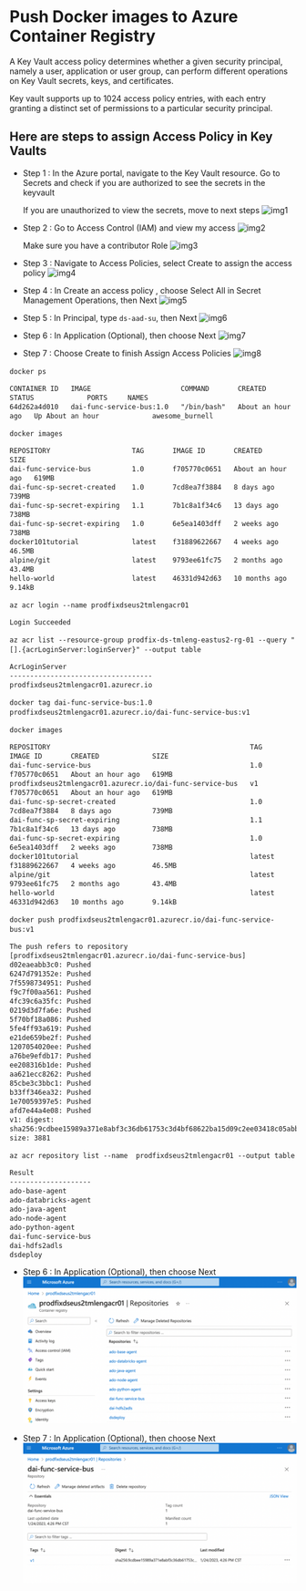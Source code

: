 #   Push Docker images to Azure Container Registry

A Key Vault access policy determines whether a given security principal, namely a user, application or user group, can perform different operations on Key Vault secrets, keys, and certificates.

Key vault supports up to 1024 access policy entries, with each entry granting a distinct set of permissions to a particular security principal.


##  Here are steps to assign Access Policy in Key Vaults

- Step 1 : In the Azure portal, navigate to the Key Vault resource. Go to Secrets and check if you are authorized to see the secrets in the keyvault
  
  
  If you are unauthorized to view the secrets, move to next steps
  ![img1](./docs/img1.png)


- Step 2 : Go to Access Control (IAM) and view my access
  ![img2](./docs/img2.png)
  
  
   Make sure you have a contributor Role
  ![img3](./docs/img3.png)
  
  
 - Step 3 : Navigate to Access Policies, select Create to assign the access policy
  ![img4](./docs/img4.png)


 - Step 4 : In Create an access policy , choose Select All in Secret Management Operations, then Next
  ![img5](./docs/img5.png)
  
  
 - Step 5 : In Principal, type `ds-aad-su`, then Next
  ![img6](./docs/img6.png) 


 - Step 6 : In Application (Optional), then choose Next
  ![img7](./docs/img7.png) 
  
  - Step 7 : Choose Create to finish Assign Access Policies
  ![img8](./docs/img8.png) 
  

`docker ps`

```
CONTAINER ID   IMAGE                      COMMAND       CREATED             STATUS             PORTS     NAMES
64d262a4d010   dai-func-service-bus:1.0   "/bin/bash"   About an hour ago   Up About an hour             awesome_burnell
```


`docker images`

```
REPOSITORY                    TAG       IMAGE ID       CREATED             SIZE
dai-func-service-bus          1.0       f705770c0651   About an hour ago   619MB
dai-func-sp-secret-created    1.0       7cd8ea7f3884   8 days ago          739MB
dai-func-sp-secret-expiring   1.1       7b1c8a1f34c6   13 days ago         738MB
dai-func-sp-secret-expiring   1.0       6e5ea1403dff   2 weeks ago         738MB
docker101tutorial             latest    f31889622667   4 weeks ago         46.5MB
alpine/git                    latest    9793ee61fc75   2 months ago        43.4MB
hello-world                   latest    46331d942d63   10 months ago       9.14kB
```
`az acr login --name prodfixdseus2tmlengacr01`

```
Login Succeeded
```


`az acr list --resource-group prodfix-ds-tmleng-eastus2-rg-01 --query "[].{acrLoginServer:loginServer}" --output table`

```
AcrLoginServer
-----------------------------------
prodfixdseus2tmlengacr01.azurecr.io
```



`docker tag dai-func-service-bus:1.0 prodfixdseus2tmlengacr01.azurecr.io/dai-func-service-bus:v1 `

`docker images`


```
REPOSITORY                                                 TAG       IMAGE ID       CREATED             SIZE
dai-func-service-bus                                       1.0       f705770c0651   About an hour ago   619MB
prodfixdseus2tmlengacr01.azurecr.io/dai-func-service-bus   v1        f705770c0651   About an hour ago   619MB
dai-func-sp-secret-created                                 1.0       7cd8ea7f3884   8 days ago          739MB
dai-func-sp-secret-expiring                                1.1       7b1c8a1f34c6   13 days ago         738MB
dai-func-sp-secret-expiring                                1.0       6e5ea1403dff   2 weeks ago         738MB
docker101tutorial                                          latest    f31889622667   4 weeks ago         46.5MB
alpine/git                                                 latest    9793ee61fc75   2 months ago        43.4MB
hello-world                                                latest    46331d942d63   10 months ago       9.14kB
```

`docker push prodfixdseus2tmlengacr01.azurecr.io/dai-func-service-bus:v1`

```
The push refers to repository [prodfixdseus2tmlengacr01.azurecr.io/dai-func-service-bus]
d02eaeabb3c0: Pushed 
6247d791352e: Pushed 
7f5598734951: Pushed 
f9c7f00aa561: Pushed 
4fc39c6a35fc: Pushed 
0219d3d7fa6e: Pushed 
5f70bf18a086: Pushed 
5fe4ff93a619: Pushed 
e21de659be2f: Pushed 
1207054020ee: Pushed 
a76be9efdb17: Pushed 
ee208316b1de: Pushed 
aa621ecc8262: Pushed 
85cbe3c3bbc1: Pushed 
b33ff346ea32: Pushed 
1e70059397e5: Pushed 
afd7e44a4e08: Pushed 
v1: digest: sha256:9cdbee15989a371e8abf3c36db61753c3d4bf68622ba15d09c2ee03418c05abb size: 3881
```



`az acr repository list --name  prodfixdseus2tmlengacr01 --output table`

```
Result
--------------------
ado-base-agent
ado-databricks-agent
ado-java-agent
ado-node-agent
ado-python-agent
dai-func-service-bus
dai-hdfs2adls
dsdeploy
```

 - Step 6 : In Application (Optional), then choose Next
  ![img1](./doc/1.png) 
  
  - Step 7 : In Application (Optional), then choose Next
  ![img2](./doc/2.png) 
  

